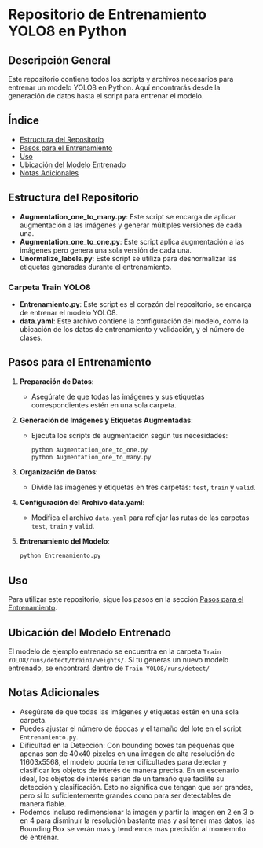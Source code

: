 # Repositorio de Entrenamiento YOLO8 en Python

## Descripción General
Este repositorio contiene todos los scripts y archivos necesarios para entrenar un modelo YOLO8 en Python. Aquí encontrarás desde la generación de datos hasta el script para entrenar el modelo.

## Índice
- [Estructura del Repositorio](#estructura-del-repositorio)
- [Pasos para el Entrenamiento](#pasos-para-el-entrenamiento)
- [Uso](#uso)
- [Ubicación del Modelo Entrenado](#ubicación-del-modelo-entrenado)
- [Notas Adicionales](#notas-adicionales)

## Estructura del Repositorio
- **Augmentation_one_to_many.py**: Este script se encarga de aplicar augmentación a las imágenes y generar múltiples versiones de cada una.
- **Augmentation_one_to_one.py**: Este script aplica augmentación a las imágenes pero genera una sola versión de cada una.
- **Unormalize_labels.py**: Este script se utiliza para desnormalizar las etiquetas generadas durante el entrenamiento.

### Carpeta Train YOLO8
- **Entrenamiento.py**: Este script es el corazón del repositorio, se encarga de entrenar el modelo YOLO8.
- **data.yaml**: Este archivo contiene la configuración del modelo, como la ubicación de los datos de entrenamiento y validación, y el número de clases.

## Pasos para el Entrenamiento
1. **Preparación de Datos**: 
    - Asegúrate de que todas las imágenes y sus etiquetas correspondientes estén en una sola carpeta.
  
2. **Generación de Imágenes y Etiquetas Augmentadas**: 
    - Ejecuta los scripts de augmentación según tus necesidades:
        ```bash
        python Augmentation_one_to_one.py
        python Augmentation_one_to_many.py
        ```
  
3. **Organización de Datos**:
    - Divide las imágenes y etiquetas en tres carpetas: `test`, `train` y `valid`.

4. **Configuración del Archivo data.yaml**:
    - Modifica el archivo `data.yaml` para reflejar las rutas de las carpetas `test`, `train` y `valid`.

5. **Entrenamiento del Modelo**: 
    ```bash
    python Entrenamiento.py
    ```

## Uso
Para utilizar este repositorio, sigue los pasos en la sección [Pasos para el Entrenamiento](#pasos-para-el-entrenamiento).

## Ubicación del Modelo Entrenado
El modelo de ejemplo entrenado se encuentra en la carpeta `Train YOLO8/runs/detect/train1/weights/`.
Si tu generas un nuevo modelo entrenado, se encontrará dentro de `Train YOLO8/runs/detect/`

## Notas Adicionales
- Asegúrate de que todas las imágenes y etiquetas estén en una sola carpeta.
- Puedes ajustar el número de épocas y el tamaño del lote en el script `Entrenamiento.py`.
- Dificultad en la Detección: Con bounding boxes tan pequeñas que apenas son de 40x40 pixeles en una imagen de alta resolución de 11603x5568, el modelo podría tener dificultades para detectar y clasificar los objetos de interés de manera precisa. En un escenario ideal, los objetos de interés serían de un tamaño que facilite su detección y clasificación. Esto no significa que tengan que ser grandes, pero sí lo suficientemente grandes como para ser detectables de manera fiable.
- Podemos incluso redimensionar la imagen y partir la imagen en 2 en 3 o en 4 para disminuir la resolución bastante mas y así tener mas datos, las Bounding Box se verán mas y tendremos mas precisión al momemnto de entrenar.




